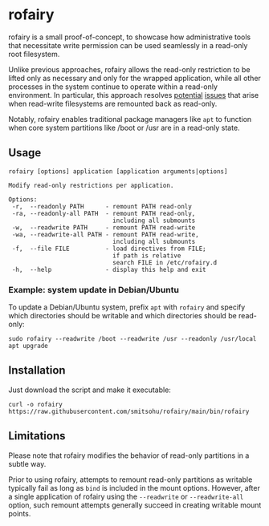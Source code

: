 # rofairy
rofairy is a small proof-of-concept, to showcase how administrative tools that necessitate write permission can be used seamlessly in a read-only root filesystem.

Unlike previous approaches, rofairy allows the read-only restriction to be lifted only as necessary and only for the wrapped application, while all other processes in the system continue to operate within a read-only environment. In particular, this approach resolves [potential][2] [issues][1] that arise when read-write filesystems are remounted back as read-only.

Notably, rofairy enables traditional package managers like `apt` to function when core system partitions like /boot or /usr are in a read-only state.

[1]: https://archive.is/49UnK
[2]: https://archive.is/0g5RJ

## Usage
```
rofairy [options] application [application arguments|options]

Modify read-only restrictions per application.

Options:
 -r,  --readonly PATH      - remount PATH read-only
 -ra, --readonly-all PATH  - remount PATH read-only,
                             including all submounts
 -w,  --readwrite PATH     - remount PATH read-write
 -wa, --readwrite-all PATH - remount PATH read-write,
                             including all submounts
 -f,  --file FILE          - load directives from FILE;
                             if path is relative
                             search FILE in /etc/rofairy.d
 -h,  --help               - display this help and exit
```

### Example: system update in Debian/Ubuntu
To update a Debian/Ubuntu system, prefix `apt` with `rofairy` and specify which directories should be writable and which directories should be read-only:

`sudo rofairy --readwrite /boot --readwrite /usr --readonly /usr/local apt upgrade`

## Installation
Just download the script and make it executable:

`curl -o rofairy https://raw.githubusercontent.com/smitsohu/rofairy/main/bin/rofairy`

## Limitations
Please note that rofairy modifies the behavior of read-only partitions in a subtle way.

Prior to using rofairy, attempts to remount read-only partitions as writable typically fail as long as `bind` is included in the mount options. However, after a single application of rofairy using the `--readwrite` or `--readwrite-all` option, such remount attempts generally succeed in creating writable mount points.
